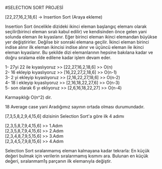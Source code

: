 #SELECTION SORT PROJESİ<br>

[22,27,16,2,18,6] -> Insertion Sort (Araya ekleme)<br>
 
 Insertion Sort öncelikle dizideki ikinci eleman başlangıç elemanı olarak seçilir(birinci eleman sıralı kabul edilir) ve kendisinden önce gelen yani solunda eleman ile kıyaslanır. Eğer birinci eleman ikinci elemandan büyükse yer değiştirirler. Değilse bir sonraki elemana geçilir. İkinci eleman birinci indise alınır ilk eleman ikincisi indise alınır ve üçüncü eleman ile ikinci eleman kıyaslanır.  Bu şekilde dizi elemanlarının hepsine bakılana kadar ve doğru sıralama elde edilene kadar işlem devam eder. <br>

1- 27yi 22 ile kıyaslıyoruz  >> [22,27,16,2,18,6] >> O(n)<br>
2- 16 ekleyip kıyaslıyoruz >> [16,22,27,2,18,6] >> O(n-1)<br>
3- 2 yi ekleyip kıyaslıyoruz >> [2,16,22,27,18,6] >> O(n-2)<br>
4- 18 i ekleyip kıyaslıyoruz >> [2,16,18,22,27,6] >> O(n-3)<br>
5- son olarak 6 yı eklıyoruz >>  [2,6,16,18,22,27] >> O(n-4)<br>

Karmaşıklığı O(n^2) dir.<br>

18 Average case yani Aradığımız sayının ortada olması durumundadır.<br>


[7,3,5,8,2,9,4,15,6] dizisinin Selection Sort'a göre ilk 4 adımı<br>

[2,3,5,8,7,9,4,15,6] >> 1.Adım<br>
[2,3,5,8,7,9,4,15,6] >> 2.Adım<br>
[2,3,4,8,7,9,5,15,6] >> 3.Adım<br>
[2,3,4,5,7,9,8,15,6] >> 4.Adım<br>

Selection Sort sıralanmamış eleman kalmayana kadar tekrarla:
En küçük değeri bulmak için verilerin sıralanmamış kısmını ara.
Bulunan en küçük değeri, sıralanmam1ş parçanın ilk elemanıyla değiştir.